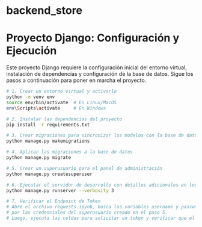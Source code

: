 # backend_store
# Proyecto Django: Configuración y Ejecución

Este proyecto Django requiere la configuración inicial del entorno virtual, instalación de dependencias y configuración de la base de datos. Sigue los pasos a continuación para poner en marcha el proyecto.

```bash
# 1. Crear un entorno virtual y activarlo
python -m venv env
source env/bin/activate  # En Linux/MacOS
env\Scripts\activate     # En Windows

# 2. Instalar las dependencias del proyecto
pip install -r requirements.txt

# 3. Crear migraciones para sincronizar los modelos con la base de datos
python manage.py makemigrations

# 4. Aplicar las migraciones a la base de datos
python manage.py migrate

# 5. Crear un superusuario para el panel de administración
python manage.py createsuperuser

# 6. Ejecutar el servidor de desarrollo con detalles adicionales en los logs
python manage.py runserver --verbosity 3

# 7. Verificar el Endpoint de Token
# Abre el archivo requests.ipynb, busca las variables username y password, y cámbialas
# por las credenciales del superusuario creado en el paso 5.
# Luego, ejecuta las celdas para solicitar un token y verificar que el endpoint de autenticación esté funcionando.